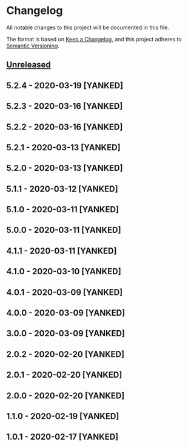 # Changelog
All notable changes to this project will be documented in this file.

The format is based on [Keep a Changelog](https://keepachangelog.com/en/1.0.0/),
and this project adheres to [Semantic Versioning](https://semver.org/spec/v2.0.0.html).

## [Unreleased]

## 5.2.4 - 2020-03-19 [YANKED]

## 5.2.3 - 2020-03-16 [YANKED]

## 5.2.2 - 2020-03-16 [YANKED]

## 5.2.1 - 2020-03-13 [YANKED]

## 5.2.0 - 2020-03-13 [YANKED]

## 5.1.1 - 2020-03-12 [YANKED]

## 5.1.0 - 2020-03-11 [YANKED]

## 5.0.0 - 2020-03-11 [YANKED]

## 4.1.1 - 2020-03-11 [YANKED]

## 4.1.0 - 2020-03-10 [YANKED]

## 4.0.1 - 2020-03-09 [YANKED]

## 4.0.0 - 2020-03-09 [YANKED]

## 3.0.0 - 2020-03-09 [YANKED]

## 2.0.2 - 2020-02-20 [YANKED]

## 2.0.1 - 2020-02-20 [YANKED]

## 2.0.0 - 2020-02-20 [YANKED]

## 1.1.0 - 2020-02-19 [YANKED]

## 1.0.1 - 2020-02-17 [YANKED]
[Unreleased]: https://github.com/geut/nanomessage/compare/v5.2.4...HEAD
